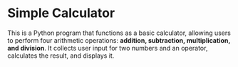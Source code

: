 # Simple Calculator

This is a Python program that functions as a basic calculator, allowing users to perform four arithmetic operations: **addition, subtraction, multiplication, and division**. It collects user input for two numbers and an operator, calculates the result, and displays it.
